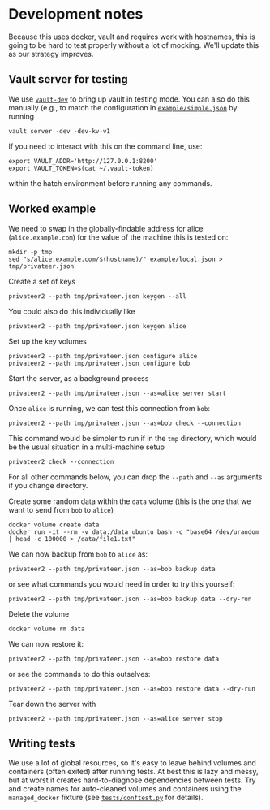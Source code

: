 # Development notes

Because this uses docker, vault and requires work with hostnames, this is going to be hard to test properly without a lot of mocking.  We'll update this as our strategy improves.

## Vault server for testing

We use [`vault-dev`](https://github.com/vimc/vault-dev) to bring up vault in testing mode.  You can also do this manually (e.g., to match the configuration in [`example/simple.json`](example/simple.json) by running

```
vault server -dev -dev-kv-v1
```

If you need to interact with this on the command line, use:

```
export VAULT_ADDR='http://127.0.0.1:8200'
export VAULT_TOKEN=$(cat ~/.vault-token)
```

within the hatch environment before running any commands.

## Worked example

We need to swap in the globally-findable address for alice (`alice.example.com`) for the value of the machine this is tested on:

```
mkdir -p tmp
sed "s/alice.example.com/$(hostname)/" example/local.json > tmp/privateer.json
```

Create a set of keys

```
privateer2 --path tmp/privateer.json keygen --all
```

You could also do this individually like

```
privateer2 --path tmp/privateer.json keygen alice
```

Set up the key volumes

```
privateer2 --path tmp/privateer.json configure alice
privateer2 --path tmp/privateer.json configure bob
```

Start the server, as a background process

```
privateer2 --path tmp/privateer.json --as=alice server start
```

Once `alice` is running, we can test this connection from `bob`:

```
privateer2 --path tmp/privateer.json --as=bob check --connection
```

This command would be simpler to run if in the `tmp` directory, which would be the usual situation in a multi-machine setup

```
privateer2 check --connection
```

For all other commands below, you can drop the `--path` and `--as` arguments if you change directory.

Create some random data within the `data` volume (this is the one that we want to send from `bob` to `alice`)

```
docker volume create data
docker run -it --rm -v data:/data ubuntu bash -c "base64 /dev/urandom | head -c 100000 > /data/file1.txt"
```

We can now backup from `bob` to `alice` as:

```
privateer2 --path tmp/privateer.json --as=bob backup data
```

or see what commands you would need in order to try this yourself:

```
privateer2 --path tmp/privateer.json --as=bob backup data --dry-run
```

Delete the volume

```
docker volume rm data
```

We can now restore it:

```
privateer2 --path tmp/privateer.json --as=bob restore data
```

or see the commands to do this outselves:

```
privateer2 --path tmp/privateer.json --as=bob restore data --dry-run
```

Tear down the server with

```
privateer2 --path tmp/privateer.json --as=alice server stop
```

## Writing tests

We use a lot of global resources, so it's easy to leave behind volumes and containers (often exited) after running tests.  At best this is lazy and messy, but at worst it creates hard-to-diagnose dependencies between tests. Try and create names for auto-cleaned volumes and containers using the `managed_docker` fixture (see [`tests/conftest.py`](tests/conftest.py) for details).
